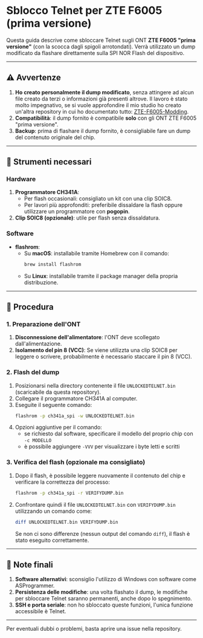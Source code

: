# Sblocco Telnet per ZTE F6005 (prima versione)

Questa guida descrive come sbloccare Telnet sugli ONT **ZTE F6005 "prima versione"** (con la scocca dagli spigoli arrotondati). Verrà utilizzato un dump modificato da flashare direttamente sulla SPI NOR Flash del dispositivo.

---

## ⚠️ Avvertenze
1. **Ho creato personalmente il dump modificato**, senza attingere ad alcun file creato da terzi o informazioni già presenti altrove. Il lavoro è stato molto impegnativo, se si vuole approfondire il mio studio ho creato un'altra repository in cui ho documentato tutto: [ZTE-F6005-Modding](https://github.com/rgiorgiotech/ZTE-F6005-Modding).
2. **Compatibilità**: il dump fornito è compatibile **solo** con gli ONT ZTE F6005 "prima versione".
3. **Backup**: prima di flashare il dump fornito, è consigliabile fare un dump del contenuto originale del chip.

---

## 🔧 Strumenti necessari

### Hardware
1. **Programmatore CH341A**:
   - Per flash occasionali: consigliato un kit con una clip SOIC8.
   - Per lavori più approfonditi: preferibile dissaldare la flash oppure utilizzare un programmatore con **pogopin**.
2. **Clip SOIC8 (opzionale)**: utile per flash senza dissaldatura.

### Software
- **flashrom**:
  - Su **macOS**: installabile tramite Homebrew con il comando:
    ```bash
    brew install flashrom
    ```
  - Su **Linux**: installabile tramite il package manager della propria distribuzione.

---

## 🚀 Procedura

### 1. Preparazione dell'ONT
1. **Disconnessione dell'alimentatore**: l'ONT deve scollegato dall'alimentazione.
2. **Isolamento del pin 8 (VCC)**: Se viene utilizzta una clip SOIC8 per leggere o scrivere, probabilmente è necessario staccare il pin 8 (VCC).

### 2. Flash del dump
1. Posizionarsi nella directory contenente il file `UNLOCKEDTELNET.bin` (scaricabile da questa repository).
2. Collegare il programmatore CH341A al computer.
3. Eseguite il seguente comando:
   ```bash
   flashrom -p ch341a_spi -w UNLOCKEDTELNET.bin
   ```
4. Opzioni aggiuntive per il comando:
   - se richiesto dal software, specificare il modello del proprio chip con `-c MODELLO`
   - è possibile aggiungere `-VVV` per visualizzare i byte letti e scritti
  
### 3. Verifica del flash (opzionale ma consigliato)
1. Dopo il flash, è possibile leggere nuovamente il contenuto del chip e verificare la correttezza del processo:
   ```bash
   flashrom -p ch341a_spi -r VERIFYDUMP.bin
   ```
2. Confrontare quindi il file `UNLOCKEDTELNET.bin` con `VERIFYDUMP.bin` utilizzando un comando come:
   ```bash
   diff UNLOCKEDTELNET.bin VERIFYDUMP.bin
   ```
   Se non ci sono differenze (nessun output del comando `diff`), il flash è stato eseguito correttamente.

---

## 🚀 Note finali
1. **Software alternativi**: sconsiglio l'utilizzo di Windows con software come ASProgrammer.
2. **Persistenza delle modifiche**: una volta flashato il dump, le modifiche per sbloccare Telnet saranno permanenti, anche dopo lo spegnimento.
3. **SSH e porta seriale**: non ho sbloccato queste funzioni, l'unica funzione accessibile è Telnet.

---

Per eventuali dubbi o problemi, basta aprire una issue nella repository.
